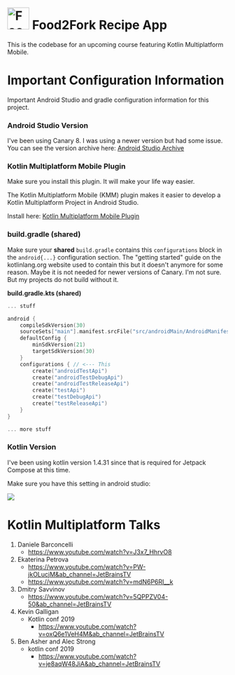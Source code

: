 # <img src="https://github.com/mitchtabian/Food2Fork-KMM/blob/master/assets/food2fork_logo.png?raw=true" alt="Food2Fork App Icon" width="50" height="50"> Food2Fork Recipe App
<p>
This is the codebase for an upcoming course featuring Kotlin Multiplatform Mobile.
</p>


# Important Configuration Information
Important Android Studio and gradle configuration information for this project.

### Android Studio Version
I've been using Canary 8. I was using a newer version but had some issue. You can see the version archive here: [Android Studio Archive](https://developer.android.com/studio/archive)

### Kotlin Multiplatform Mobile Plugin
Make sure you install this plugin. It will make your life way easier.

The Kotlin Multiplatform Mobile (KMM) plugin makes it easier to develop a Kotlin Multiplatform Project in Android Studio.

Install here: [Kotlin Multiplatform Mobile Plugin](https://plugins.jetbrains.com/plugin/14936-kotlin-multiplatform-mobile)

### build.gradle (shared)
Make sure your **shared** `build.gradle` contains this `configurations` block in the `android{...}` configuration section. The "getting started" guide on the kotlinlang.org website used to contain this but it doesn't anymore for some reason. Maybe it is not needed for newer versions of Canary. I'm not sure. But my projects do not build without it.

**build.gradle.kts (shared)**
```kotlin
... stuff

android {
    compileSdkVersion(30)
    sourceSets["main"].manifest.srcFile("src/androidMain/AndroidManifest.xml")
    defaultConfig {
        minSdkVersion(21)
        targetSdkVersion(30)
    }
    configurations { // <--- This
        create("androidTestApi")
        create("androidTestDebugApi")
        create("androidTestReleaseApi")
        create("testApi")
        create("testDebugApi")
        create("testReleaseApi")
    }
}

... more stuff
```

### Kotlin Version
I've been using kotlin version 1.4.31 since that is required for Jetpack Compose at this time.

Make sure you have this setting in android studio:

<img class='header-img' src='https://raw.githubusercontent.com/mitchtabian/Food2Fork-KMM/master/assets/Kotlin_android_studio.png' />

# Kotlin Multiplatform Talks
1. Daniele Barconcelli
	- https://www.youtube.com/watch?v=J3x7_HhrvO8
1. Ekaterina Petrova
	- https://www.youtube.com/watch?v=PW-jkOLucjM&ab_channel=JetBrainsTV
	- https://www.youtube.com/watch?v=mdN6P6RI__k
1. Dmitry Savvinov
	- https://www.youtube.com/watch?v=5QPPZV04-50&ab_channel=JetBrainsTV
1. Kevin Galligan
	- Kotlin conf 2019
		- https://www.youtube.com/watch?v=oxQ6e1VeH4M&ab_channel=JetBrainsTV
1. Ben Asher and Alec Strong
	- kotlin conf 2019
		- https://www.youtube.com/watch?v=je8aqW48JiA&ab_channel=JetBrainsTV









